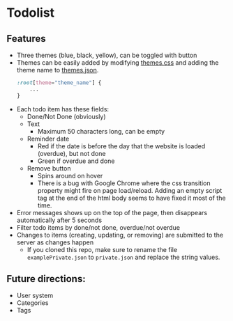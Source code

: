 # Todolist

## Features
 - Three themes (blue, black, yellow), can be toggled with button
  - Themes can be easily added by modifying [themes.css](/resources/css/themes.css) and adding the theme name to [themes.json](/themes.json).
    ```css
    :root[theme="theme_name"] {
        ...
    }
    ```
 - Each todo item has these fields:
   - Done/Not Done (obviously)
   - Text
     - Maximum 50 characters long, can be empty
   - Reminder date
     - Red if the date is before the day that the website is loaded (overdue), but not done
     - Green if overdue and done
   - Remove button
     - Spins around on hover
     - There is a bug with Google Chrome where the css transition property might fire on page load/reload. Adding an empty script tag at the end of the html body seems to have fixed it most of the time.
 - Error messages shows up on the top of the page, then disappears automatically after 5 seconds
 - Filter todo items by done/not done, overdue/not overdue
 - Changes to items (creating, updating, or removing) are submitted to the server as changes happen
   - If you cloned this repo, make sure to rename the file `examplePrivate.json` to `private.json` and replace the string values.

## Future directions:
 - User system
 - Categories
 - Tags